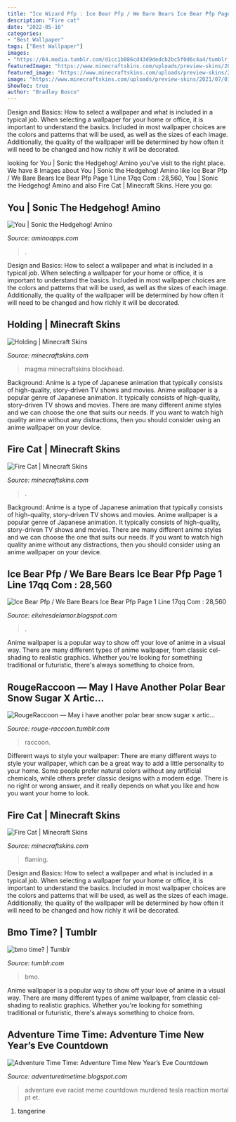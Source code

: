 ```yaml
---
title: "Ice Wizard Pfp : Ice Bear Pfp / We Bare Bears Ice Bear Pfp Page 1 Line 17qq Com : 28,560"
description: "Fire cat"
date: "2022-05-16"
categories:
- "Best Wallpaper"
tags: ["Best Wallpaper"]
images:
- "https://64.media.tumblr.com/d1cc1b086cd43d9dedcb2bc5f0d6c4a4/tumblr_pez4jyXVhN1tqkq9to3_500.png"
featuredImage: "https://www.minecraftskins.com/uploads/preview-skins/2021/06/01/steve-holding-a-magma-creeper-head-17988705.png?v399"
featured_image: "https://www.minecraftskins.com/uploads/preview-skins/2021/06/01/steve-holding-a-magma-creeper-head-17988705.png?v399"
image: "https://www.minecraftskins.com/uploads/preview-skins/2021/07/01/u-z--18282762.png?v420"
ShowToc: true
author: "Bradley Bosco"
---
```



Design and Basics: How to select a wallpaper and what is included in a typical job.
When selecting a wallpaper for your home or office, it is important to understand the basics. Included in most wallpaper choices are the colors and patterns that will be used, as well as the sizes of each image. Additionally, the quality of the wallpaper will be determined by how often it will need to be changed and how richly it will be decorated.

	

		
looking for You | Sonic the Hedgehog! Amino you've visit to the right place. We have 8 Images about You | Sonic the Hedgehog! Amino like Ice Bear Pfp / We Bare Bears Ice Bear Pfp Page 1 Line 17qq Com : 28,560, You | Sonic the Hedgehog! Amino and also Fire Cat | Minecraft Skins. Here you go:
		
    
## You | Sonic The Hedgehog! Amino

<img loading=lazy src="https://pm1.narvii.com/7266/277ed03b3ea279064ab3525ee10940b81fb0a18dr1-682-1022v2_hq.jpg" onerror="this.onerror=null;this.src='https://tse2.mm.bing.net/th?id=OIP.54SFgXJKVSCw4vfuIouwnwHaLG&amp;pid=15.1';" alt="You | Sonic the Hedgehog! Amino">

_Source: aminoapps.com_

>. 

	

Design and Basics: How to select a wallpaper and what is included in a typical job.
When selecting a wallpaper for your home or office, it is important to understand the basics. Included in most wallpaper choices are the colors and patterns that will be used, as well as the sizes of each image. Additionally, the quality of the wallpaper will be determined by how often it will need to be changed and how richly it will be decorated.

    
## Holding | Minecraft Skins

<img loading=lazy src="https://www.minecraftskins.com/uploads/preview-skins/2021/06/01/steve-holding-a-magma-creeper-head-17988705.png?v399" onerror="this.onerror=null;this.src='https://tse2.mm.bing.net/th?id=OIP.olm90fLeKNhUutPDw3Ib5QAAAA&amp;pid=15.1';" alt="Holding | Minecraft Skins">

_Source: minecraftskins.com_

>magma minecraftskins blockhead. 

	

Background: Anime is a type of Japanese animation that typically consists of high-quality, story-driven TV shows and movies.
Anime wallpaper is a popular genre of Japanese animation. It typically consists of high-quality, story-driven TV shows and movies. There are many different anime styles and we can choose the one that suits our needs. If you want to watch high quality anime without any distractions, then you should consider using an anime wallpaper on your device.

    
## Fire Cat | Minecraft Skins

<img loading=lazy src="https://www.minecraftskins.com/uploads/preview-skins/2021/07/01/u-z--18282762.png?v420" onerror="this.onerror=null;this.src='https://tse1.mm.bing.net/th?id=OIP.efqtG4NkNucwpZUQ1Jh0mwAAAA&amp;pid=15.1';" alt="Fire Cat | Minecraft Skins">

_Source: minecraftskins.com_

>. 

	

Background: Anime is a type of Japanese animation that typically consists of high-quality, story-driven TV shows and movies.
Anime wallpaper is a popular genre of Japanese animation. It typically consists of high-quality, story-driven TV shows and movies. There are many different anime styles and we can choose the one that suits our needs. If you want to watch high quality anime without any distractions, then you should consider using an anime wallpaper on your device.

    
## Ice Bear Pfp / We Bare Bears Ice Bear Pfp Page 1 Line 17qq Com : 28,560

<img loading=lazy src="https://lh3.googleusercontent.com/proxy/EJgN9LYsLcWxbvhzSxitKV8eY4JNeImTLihCt0COb2roaKpuWUSRjpMlqzy_9x2grNtbzQL3qyR9IEYyDXHFx0xL0zudYcZnjUufeROyBDJrpZMu5ou2CZDjK2RYU8Un=w1200-h630-p-k-no-nu" onerror="this.onerror=null;this.src='https://tse2.mm.bing.net/th?id=OIP.kAeBXqnfO2r9d1Jb6ZC6dAHaD4&amp;pid=15.1';" alt="Ice Bear Pfp / We Bare Bears Ice Bear Pfp Page 1 Line 17qq Com : 28,560">

_Source: elixiresdelamor.blogspot.com_

>. 

	

Anime wallpaper is a popular way to show off your love of anime in a visual way. There are many different types of anime wallpaper, from classic cel-shading to realistic graphics. Whether you're looking for something traditional or futuristic, there's always something to choice from.

    
## RougeRaccoon — May I Have Another Polar Bear Snow Sugar X Artic...

<img loading=lazy src="https://66.media.tumblr.com/2ec93da65ff22b21c6664be1517bb1a1/tumblr_inline_pq03vn2L6W1vd5oqb_640.jpg" onerror="this.onerror=null;this.src='https://tse2.mm.bing.net/th?id=OIP.FbJq0THskLF9lgA7BhfhlAHaMh&amp;pid=15.1';" alt="RougeRaccoon — May i have another polar bear snow sugar x artic...">

_Source: rouge-raccoon.tumblr.com_

>raccoon. 

	

Different ways to style your wallpaper:
There are many different ways to style your wallpaper, which can be a great way to add a little personality to your home. Some people prefer natural colors without any artificial chemicals, while others prefer classic designs with a modern edge. There is no right or wrong answer, and it really depends on what you like and how you want your home to look.

    
## Fire Cat | Minecraft Skins

<img loading=lazy src="https://www.minecraftskins.com/uploads/preview-skins/2021/06/12/flaming-red-w--robe-18099360.png?v420" onerror="this.onerror=null;this.src='https://tse3.mm.bing.net/th?id=OIP.BABPp9SwBAI9B9XOyMcxYAAAAA&amp;pid=15.1';" alt="Fire Cat | Minecraft Skins">

_Source: minecraftskins.com_

>flaming. 

	

Design and Basics: How to select a wallpaper and what is included in a typical job.
When selecting a wallpaper for your home or office, it is important to understand the basics. Included in most wallpaper choices are the colors and patterns that will be used, as well as the sizes of each image. Additionally, the quality of the wallpaper will be determined by how often it will need to be changed and how richly it will be decorated.

    
## Bmo Time? | Tumblr

<img loading=lazy src="https://64.media.tumblr.com/d1cc1b086cd43d9dedcb2bc5f0d6c4a4/tumblr_pez4jyXVhN1tqkq9to3_500.png" onerror="this.onerror=null;this.src='https://tse2.mm.bing.net/th?id=OIP.FJVQF2h9T6xHYKfyiozcOwHaE4&amp;pid=15.1';" alt="bmo time? | Tumblr">

_Source: tumblr.com_

>bmo. 

	

Anime wallpaper is a popular way to show off your love of anime in a visual way. There are many different types of anime wallpaper, from classic cel-shading to realistic graphics. Whether you're looking for something traditional or futuristic, there's always something to choice from.

    
## Adventure Time Time: Adventure Time New Year’s Eve Countdown

<img loading=lazy src="http://1.bp.blogspot.com/-dHXeKVjhEUc/TvlSBZCo89I/AAAAAAAARPY/L8pPLZyocEs/w1200-h630-p-k-no-nu/1324109864800.jpg" onerror="this.onerror=null;this.src='https://tse3.mm.bing.net/th?id=OIP.6Te38txGkP1JzRLP5vxNzwHaHa&amp;pid=15.1';" alt="Adventure Time Time: Adventure Time New Year’s Eve Countdown">

_Source: adventuretimetime.blogspot.com_

>adventure eve racist meme countdown murdered tesla reaction mortal pt et. 

	

1. tangerine 

